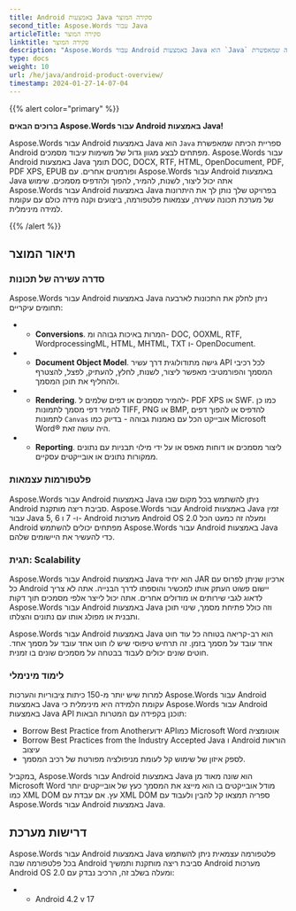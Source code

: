 ```yaml
---
title: Android באמצעות Java סקירה המוצר
second_title: Aspose.Words עבור Java
articleTitle: סקירה המוצר
linktitle: סקירה המוצר
description: "Aspose.Words עבור Android באמצעות Java הוא `Java` ספריית הכיתה שמאפשרת Android מפתחים לבצע מגוון גדול של משימות עיבוד מסמכים."
type: docs
weight: 10
url: /he/java/android-product-overview/
timestamp: 2024-01-27-14-07-04
---
```


{{% alert color="primary" %}}

**ברוכים הבאים Aspose.Words עבור Android באמצעות Java!**

Aspose.Words עבור Android באמצעות Java הוא `Java` ספריית הכיתה שמאפשרת Android מפתחים לבצע מגוון גדול של משימות עיבוד מסמכים. Aspose.Words עבור Android באמצעות Java תומך DOC, DOCX, RTF, HTML, OpenDocument, PDF, PDF XPS, EPUB ופורמטים אחרים. עם Aspose.Words עבור Android באמצעות Java אתה יכול ליצור, לשנות, להמיר, להפוך ולהדפיס מסמכים. שימוש Aspose.Words עבור Android באמצעות Java בפרויקט שלך נותן לך את היתרונות של מערכת תכונה עשירה, עצמאות פלטפורמה, ביצועים וקנה מידה כולם עם עקומת למידה מינימלית.

{{% /alert %}}

## תיאור המוצר

### סדרה עשירה של תכונות

Aspose.Words עבור Android באמצעות Java ניתן לחלק את התכונות לארבעה תחומים עיקריים:

- - **Conversions**. המרות באיכות גבוהה ומ- DOC, OOXML, RTF, WordprocessingML, HTML, MHTML, TXT ו- OpenDocument.
- - **Document Object Model**. גישה מתודולוגית דרך עשיר API לכל רכיבי המסמך והפורמטיבי מאפשר ליצור, לשנות, לחלץ, להעתיק, לפצל, להצטרף ולהחליף את תוכן המסמך.
- - **Rendering**. להמיר מסמכים או דפים שלמים ל- PDF XPS או SWF. כמו כן להמיר דפי מסמך לתמונות TIFF, PNG או BMP, להדפיס או להפוך דפים לתמונות `Canvas` אובייקט הכל עם נאמנות גבוהה - בדיוק כמו Microsoft Word® היה עושה זאת.
- - **Reporting**. ליצור מסמכים או דוחות מאפס או על ידי מילוי תבניות עם נתונים ממקורות נתונים או אובייקטים עסקיים.

### פלטפורמות עצמאות

Aspose.Words עבור Android באמצעות Java ניתן להשתמש בכל מקום שבו Android סביבת ריצה מותקנת. Aspose.Words עבור Android באמצעות Java זמין עבור Java 5, 6 ו- 7 ו- Android מערכות Android OS 2.0 ומעלה זה כמעט הכל Android מפתחים יכולים להשתמש Aspose.Words עבור Android באמצעות Java כדי להעשיר את היישומים שלהם.

### תגית: Scalability

Aspose.Words עבור Android באמצעות Java הוא יחיד JAR ארכיון שניתן לפרוס עם כל Android יישום פשוט העתק אותו למכשיר והוספתו לדרך הבנייה. אתה לא צריך לדאוג לגבי שירותים או מודולים אחרים. אתה יכול לייצר אלפי מסמכים תוך דקות Aspose.Words עבור Android באמצעות Java וזה כולל פתיחת מסמך, שינוי תוכן ותבנית או מפולג אותו עם נתונים והצלתו.

Aspose.Words עבור Android באמצעות Java הוא רב-קריאה בטוחה כל עוד חוט אחד עובד על מסמך בזמן. זה תרחיש טיפוסי שיש לו חוט אחד עובד על מסמך אחד. חוטים שונים יכולים לעבוד בבטחה על מסמכים שונים בו זמנית.

### לימוד מינימלי

למרות שיש יותר מ-150 כיתות ציבוריות והערכות Aspose.Words עבור Android באמצעות Java עקומת הלמידה היא מינימלית כי Aspose.Words עבור Android באמצעות Java API תוכנן בקפידה עם המטרות הבאות:

- Borrow Best Practice from Anotherידוע APIכמו Microsoft Word אוטומציה
- Borrow Best Practices from the Industry Accepted Java ו Android הוראות עיצוב
- לספק איזון של שימוש קל לעומת מניפולציה מפורטת של רכיב המסמך.

במקביל, Aspose.Words עבור Android באמצעות Java הוא שונה מאוד מן Microsoft Word מודל אובייקטים בו הוא מייצג את המסמך כעץ של אובייקטים יותר כמו XML DOM עץ. אם עבדת עם XML DOM ספריה תמצאו קל להבין ולעבוד עם Aspose.Words עבור Android באמצעות Java.

## דרישות מערכת

Aspose.Words עבור Android באמצעות Java פלטפורמה עצמאית ניתן להשתמש בכל פלטפורמה שבה Android סביבת ריצה מותקנת ותמשיך Android מערכות Android OS 2.0 ומעלה בשלב זה, הרכיב נבדק עם:

- - Android 4.2 v 17
